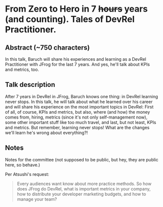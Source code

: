 # From Zero to Hero in 7 ~~hours~~ years (and counting). Tales of DevRel Practitioner. #

## Abstract (~750 characters) ##

In this talk, Baruch will share his experiences and learning as a DevRel Practitioner with JFrog for the last 7 years. And yes, he'll talk about KPIs and metrics, too.

## Talk description ##

After 7 years in DevRel in JFrog, Baruch knows one thing: in DevRel learning never stops. In this talk, he will talk about what he learned over his career and will share his experience on the most important topics in DevRel: First of all, of course, KPIs and metrics, but also, where (and how) the money comes from, hiring, metrics (since it's not only self-management now), some other important stuff like too much travel, and last, but not least, KPIs and metrics. But remember, learning never stops! What are the changes we'll learn he's wrong about everything?!
## Notes ##

Notes for the committee (not supposed to be public, but hey, they are public here, so behave.)

Per Atsushi's request:
> Every audiences want know about more practice methods. So how does JFrog do DevRel, what is important metrics in your company, how to distribute your developer marketing budgets, and how to manage your team? 
